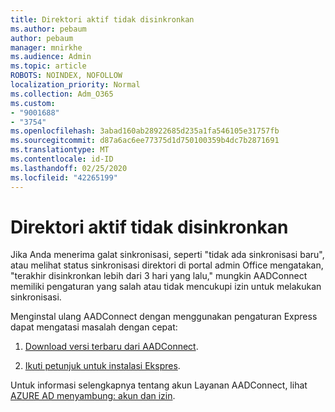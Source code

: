```yaml
---
title: Direktori aktif tidak disinkronkan
ms.author: pebaum
author: pebaum
manager: mnirkhe
ms.audience: Admin
ms.topic: article
ROBOTS: NOINDEX, NOFOLLOW
localization_priority: Normal
ms.collection: Adm_O365
ms.custom:
- "9001688"
- "3754"
ms.openlocfilehash: 3abad160ab28922685d235a1fa546105e31757fb
ms.sourcegitcommit: d87a6ac6ee77375d1d750100359b4dc7b2871691
ms.translationtype: MT
ms.contentlocale: id-ID
ms.lasthandoff: 02/25/2020
ms.locfileid: "42265199"
---
```

# <a name="active-directory-not-syncing"></a>Direktori aktif tidak disinkronkan

Jika Anda menerima galat sinkronisasi, seperti "tidak ada sinkronisasi baru", atau melihat status sinkronisasi direktori di portal admin Office mengatakan, "terakhir disinkronkan lebih dari 3 hari yang lalu," mungkin AADConnect memiliki pengaturan yang salah atau tidak mencukupi izin untuk melakukan sinkronisasi.  

Menginstal ulang AADConnect dengan menggunakan pengaturan Express dapat mengatasi masalah dengan cepat:

1. [Download versi terbaru dari AADConnect](https://go.microsoft.com/fwlink/?LinkId=615771).

2. [Ikuti petunjuk untuk instalasi Ekspres](https://docs.microsoft.com/azure/active-directory/hybrid/how-to-connect-install-express).

Untuk informasi selengkapnya tentang akun Layanan AADConnect, lihat [AZURE AD menyambung: akun dan izin](https://docs.microsoft.com/azure/active-directory/hybrid/reference-connect-accounts-permissions).
